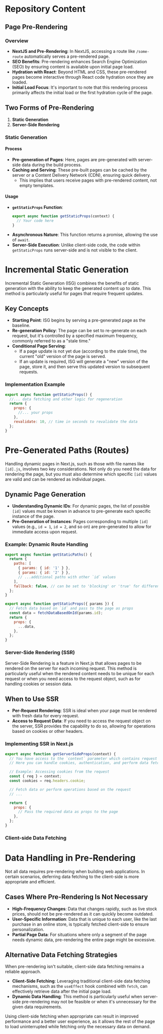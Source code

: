 # Repository Content

## Page Pre-Rendering

### Overview

- **NextJS and Pre-Rendering**: In NextJS, accessing a route like `/some-route` automatically serves a pre-rendered page.
- **SEO Benefits**: Pre-rendering enhances Search Engine Optimization (SEO) by ensuring content is available upon initial page load.
- **Hydration with React**: Beyond HTML and CSS, these pre-rendered pages become interactive through React code hydration once they are loaded.
- **Initial Load Focus**: It's important to note that this rendering process primarily affects the initial load or the first hydration cycle of the page.

## Two Forms of Pre-Rendering

1. **Static Generation**
2. **Server-Side Rendering**

### Static Generation

#### Process

- **Pre-generation of Pages**: Here, pages are pre-generated with server-side data during the build process.
- **Caching and Serving**: These pre-built pages can be cached by the server or a Content Delivery Network (CDN), ensuring quick delivery.
  - This implies that users receive pages with pre-rendered content, not empty templates.

#### Usage

- **`getStaticProps` Function**:
  ```javascript
  export async function getStaticProps(context) {
    // Your code here
  }
  ```
- **Asynchronous Nature**: This function returns a promise, allowing the use of `await`.
- **Server-Side Execution**: Unlike client-side code, the code within `getStaticProps` runs server-side and is not visible to the client.

# Incremental Static Generation

Incremental Static Generation (ISG) combines the benefits of static generation with the ability to keep the generated content up to date. This method is particularly useful for pages that require frequent updates.

## Key Concepts

- **Starting Point**: ISG begins by serving a pre-generated page as the baseline.
- **Re-generation Policy**: The page can be set to re-generate on each request, but it's controlled by a specified maximum frequency, commonly referred to as a "stale time."
- **Conditional Page Serving**:
  - If a page update is not yet due (according to the stale time), the current "old" version of the page is served.
  - If an update is required, ISG will generate a "new" version of the page, store it, and then serve this updated version to subsequent requests.

### Implementation Example

```javascript
export async function getStaticProps() {
  //... data fetching and other logic for regeneration
  return {
    props: {
      //... your props
    },
    revalidate: 10, // time in seconds to revalidate the data
  };
}
```

# Pre-Generated Paths (Routes)

Handling dynamic pages in Next.js, such as those with file names like `[id].js`, involves two key considerations. Not only do you need the data for rendering the page, but you must also determine which specific `[id]` values are valid and can be rendered as individual pages.

## Dynamic Page Generation

- **Understanding Dynamic IDs**: For dynamic pages, the list of possible `[id]` values must be known in advance to pre-generate each specific instance of the page.
- **Pre-Generation of Instances**: Pages corresponding to multiple `[id]` values (e.g., `id = 1`, `id = 2`, and so on) are pre-generated to allow for immediate access upon request.

### Example: Dynamic Route Handling

```javascript
export async function getStaticPaths() {
  return {
    paths: [
      { params: { id: '1' } },
      { params: { id: '2' } },
      // ...additional paths with other `id` values
    ],
    fallback: false, // can be set to 'blocking' or 'true' for different handling strategies
  };
}

export async function getStaticProps({ params }) {
  // Fetch data based on `id` and pass to the page as props
  const data = fetchDataBasedOnId(params.id);
  return {
    props: {
      ...data,
    },
  };
}
```

### Server-Side Rendering (SSR)

Server-Side Rendering is a feature in Next.js that allows pages to be rendered on the server for each incoming request. This method is particularly useful when the rendered content needs to be unique for each request or when you need access to the request object, such as for handling cookies or session data.

## When to Use SSR

- **Per-Request Rendering**: SSR is ideal when your page must be rendered with fresh data for every request.
- **Access to Request Data**: If you need to access the request object on the server, SSR provides the capability to do so, allowing for operations based on cookies or other headers.

### Implementing SSR in Next.js

```javascript
export async function getServerSideProps(context) {
  // You have access to the `context` parameter which contains request details
  // Here you can handle cookies, authentication, and perform data fetching

  // Example: Accessing cookies from the request
  const { req } = context;
  const cookies = req.headers.cookie;

  // Fetch data or perform operations based on the request
  // ...

  return {
    props: {
      // Pass the required data as props to the page
    },
  };
}
```

### Client-side Data Fetching

# Data Handling in Pre-Rendering

Not all data requires pre-rendering when building web applications. In certain scenarios, deferring data fetching to the client-side is more appropriate and efficient.

## Cases Where Pre-Rendering Is Not Necessary

- **High-Frequency Changes**: Data that changes rapidly, such as live stock prices, should not be pre-rendered as it can quickly become outdated.
- **User-Specific Information**: Data that is unique to each user, like the last purchase in an online store, is typically fetched client-side to ensure personalization.
- **Partial Page Data**: For situations where only a segment of the page needs dynamic data, pre-rendering the entire page might be excessive.

## Alternative Data Fetching Strategies

When pre-rendering isn't suitable, client-side data fetching remains a reliable approach.

- **Client-Side Fetching**: Leveraging traditional client-side data fetching mechanisms, such as the `useEffect` hook combined with `fetch`, can effectively retrieve data after the initial page load.
- **Dynamic Data Handling**: This method is particularly useful when server-side pre-rendering may not be feasible or when it's unnecessary for the given data requirements.

Using client-side fetching when appropriate can result in improved performance and a better user experience, as it allows the rest of the page to load uninterrupted while fetching only the necessary data on demand.
